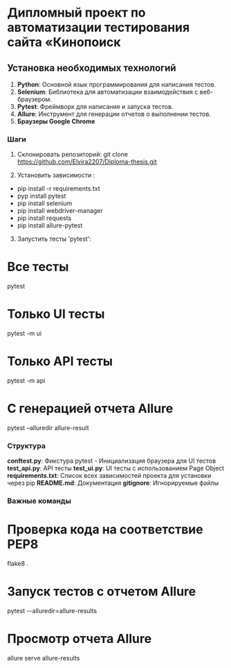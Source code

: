# Дипломный проект по автоматизации тестирования сайта «Кинопоиск

## Установка необходимых технологий

1. **Python**: Основной язык программирования для написания тестов.
2. **Selenium**: Библиотека для автоматизации взаимодействия с веб-браузером.
3. **Pytest**: Фреймворк для написания и запуска тестов.
4. **Allure**: Инструмент для генерации отчетов о выполнении тестов.
5. **Браузеры Google Chrome**
   
### Шаги

1. Склонировать репозиторий:
 git clone https://github.com/Elvira2207/Diploma-thesis.git

2. Установить зависимости :
- pip install -r requirements.txt
- pyp install pytest
- pip install selenium
- pip install webdriver-manager
- pip install requests
- pip install allure-pytest

3. Запустить тесты 'pytest':
# Все тесты
pytest 
# Только UI тесты
pytest -m ui
# Только API тесты
pytest -m api
# С генерацией отчета Allure
pytest –alluredir allure-result

### Структура

**conftest.py**: 
Фикстура pytest - Инициализация браузера для UI тестов
**test_api.py**: 
API тесты 
**test_ui.py**: 
UI тесты с использованием Page Object
**requirements.txt**: 
Список всех зависимостей проекта для установки через pip
**README.md**: 
Документация
**gitignore**: 
Игнорируемые файлы

### Важные команды

# Проверка кода на соответствие PEP8
flake8 .
# Запуск тестов с отчетом Allure
pytest --alluredir=allure-results
# Просмотр отчета Allure
allure serve allure-results









